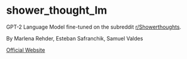 # shower_thought_lm
GPT-2 Language Model fine-tuned on the subreddit [r/Showerthoughts](https://www.reddit.com/r/Showerthoughts/). 

By  Marlena Rehder, Esteban Safranchik, Samuel Valdes

[Official Website](https://marehd.github.io/dl-project/?fbclid=IwAR3gXSY3a3sC5j41fek3u4SfSHXSUEq-e04FB4DQN0Z1O7GLDspq_GVOu3U)
